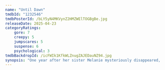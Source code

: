 ```yaml
---
name: "Until Dawn"
tmdbId: "1232546"
tmdbPosterId: /bLY5yN4MKVynZ2HMZWElTOGBgBe.jpg
releaseDate: 2025-04-23
categoryRatings:
    gore: 7
    creepy: 5
    jumpscares: 5
    suspense: 6
    psychological: 3
tmdbBackdropId: /icFWIk1KfkWLZnugZAJEDauNZ94.jpg
synopsis: "One year after her sister Melanie mysteriously disappeared, Clover and her friends head into the remote valley where she vanished in search of answers. Exploring an abandoned visitor center, they find themselves stalked by a masked killer and horrifically murdered one by one...only to wake up and find themselves back at the beginning of the same evening."
---
```

